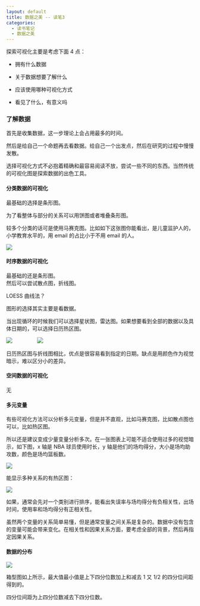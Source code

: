 ```yaml
---
layout: default
title: 数据之美 -- 读笔3
categories:
  - 读书笔记
  - 数据之美
---
```


探索可视化主要是考虑下面 4 点：

- 拥有什么数据

- 关于数据想要了解什么

- 应该使用哪种可视化方式

- 看见了什么，有意义吗

<a name="6bivcy"></a>

### [](#6bivcy)了解数据

首先是收集数据，这一步理论上会占用最多的时间。

然后是给自己一个命题再去看数据。给自己一个出发点，然后在研究的过程中慢慢发散。

选择可视化方式不必抱着精确和最容易阅读不放，尝试一些不同的东西。当然传统的可视化图是探索数据的出色工具。

<a name="c376sg"></a>

#### [](#c376sg)分类数据的可视化

最基础的选择是条形图。

为了看整体与部分的关系可以用饼图或者堆叠条形图。

较多个分类的话可是使用马赛克图。比如如下这张图你能看出，是儿童监护人的，小学教育水平的，用 email 的占比小于不用 email 的人。

![](https://cdn.nlark.com/lark/0/2018/png/27385/1541653563483-7b3b9e8f-5046-47f0-8219-db212f99c827.png#width=380)

<a name="ke58zd"></a>

#### [](#ke58zd)时序数据的可视化

最基础的还是条形图。<br />然后可以尝试散点图，折线图。

LOESS 曲线法？

图形的选择其实主要是看数据。

当出现循环的时候我们可以选择星状图，雷达图。如果想要看到全部的数据以及具体日期的，可以选择日历热区图。

![](https://cdn.nlark.com/lark/0/2018/png/27385/1541653485373-28ae2f90-d5af-4363-9448-af66163805c9.png#width=308)                 ![](https://cdn.nlark.com/lark/0/2018/png/27385/1541653507499-d8cb9f9f-3f22-43ae-a171-da30e1db2bee.png#width=162)

日历热区图与折线图相比，优点是很容易看到指定的日期。缺点是用颜色作为视觉暗示，难以区分小的差异。

<a name="qfrtfx"></a>

#### [](#qfrtfx)空间数据的可视化

无

<a name="i5qaho"></a>

#### [](#i5qaho)多元变量

有些可视化方法可以分析多元变量，但是并不直观，比如马赛克图，比如散点图也可以，比如热区图。

所以还是建议变成少量变量分析多次。在一张图表上可能不适合使用过多的视觉暗示，如下图，x 轴是 NBA 球员使用时长，y 轴是他们的场均得分，大小是场均助攻数，颜色是场均篮板数。

![](https://cdn.nlark.com/lark/0/2018/png/27385/1541677426603-008f7e1d-44a1-4199-9d17-746e0fe96b3a.png#width=479)

能显示多种关系的有热区图：

![](https://cdn.nlark.com/lark/0/2018/png/27385/1541677660501-ddb79a26-983e-44bd-b24d-6ee08bf5ab2f.png#width=584)

如果，通常会先对一个类别进行排序，能看出失误率与场均得分有负相关性，出场时间，使用率和场均得分有正相关性。

虽然两个变量的关系简单易懂，但是通常变量之间关系是复杂的。数据中没有包含的变量可能会带来变化。在相关性和因果关系方面，要考虑全部的背景，然后再指定因果关系。

<a name="36leag"></a>

#### [](#36leag)数据的分布

![](https://cdn.nlark.com/lark/0/2018/png/27385/1541998590433-2b1b7c01-93d6-415a-adee-1838e51d5bbe.png#width=504)

箱型图如上所示，最大值最小值是上下四分位数加上和减去 1 又 1/2 的四分位间距得到的。

四分位间距为上四分位数减去下四分位数。
